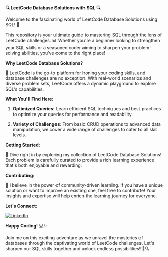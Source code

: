 **🔍 LeetCode Database Solutions with SQL 🔍**

Welcome to the fascinating world of LeetCode Database Solutions using SQL! 🎉

This repository is your ultimate guide to mastering SQL through the lens of LeetCode challenges. 📊 Whether you're a beginner looking to strengthen your SQL skills or a seasoned coder aiming to sharpen your problem-solving abilities, you've come to the right place!

**Why LeetCode Database Solutions?**

🚀 LeetCode is the go-to platform for honing your coding skills, and database challenges are no exception. With real-world scenarios and diverse problem sets, LeetCode offers a dynamic playground to explore SQL's capabilities.

**What You'll Find Here:**

1. **Optimized Queries**: Learn efficient SQL techniques and best practices to optimize your queries for performance and readability.

2. **Variety of Challenges**: From basic CRUD operations to advanced data manipulation, we cover a wide range of challenges to cater to all skill levels.


**Getting Started:**

🔗 Dive right in by exploring my collection of LeetCode Database Solutions! Each problem is carefully curated to provide a rich learning experience that's both enjoyable and rewarding.

**Contributing:**

🤝 I believe in the power of community-driven learning. If you have a unique solution or want to improve an existing one, feel free to contribute! Your insights and expertise will help enrich the learning journey for everyone.

**Let's Connect:**

[![LinkedIn](https://img.shields.io/badge/LinkedIn-%230077B5.svg?logo=linkedin&logoColor=white)](https://linkedin.com/in/https://www.linkedin.com/in/aditivaidya10/)

**Happy Coding!** 💻✨

Join me on this exciting adventure as we unravel the mysteries of databases through the captivating world of LeetCode challenges. Let's sharpen our SQL skills together and unlock endless possibilities! 🚀🔍
